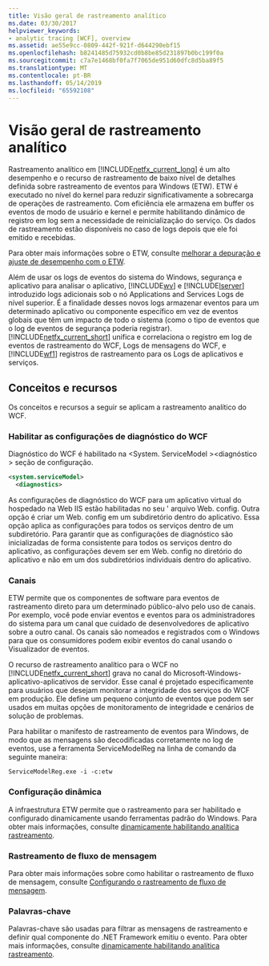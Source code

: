 ```yaml
---
title: Visão geral de rastreamento analítico
ms.date: 03/30/2017
helpviewer_keywords:
- analytic tracing [WCF], overview
ms.assetid: ae55e9cc-0809-442f-921f-d644290ebf15
ms.openlocfilehash: b8241485d75932cd0b8be85d231897b0bc199f0a
ms.sourcegitcommit: c7a7e1468bf0fa7f7065de951d60dfc8d5ba89f5
ms.translationtype: MT
ms.contentlocale: pt-BR
ms.lasthandoff: 05/14/2019
ms.locfileid: "65592108"
---
```

# <a name="analytic-tracing-overview"></a>Visão geral de rastreamento analítico
Rastreamento analítico em [!INCLUDE[netfx_current_long](../../../../../includes/netfx-current-long-md.md)] é um alto desempenho e o recurso de rastreamento de baixo nível de detalhes definida sobre rastreamento de eventos para Windows (ETW). ETW é executado no nível do kernel para reduzir significativamente a sobrecarga de operações de rastreamento. Com eficiência ele armazena em buffer os eventos de modo de usuário e kernel e permite habilitando dinâmico de registro em log sem a necessidade de reinicialização do serviço. Os dados de rastreamento estão disponíveis no caso de logs depois que ele foi emitido e recebidas.  
  
 Para obter mais informações sobre o ETW, consulte [melhorar a depuração e ajuste de desempenho com o ETW](https://go.microsoft.com/fwlink/?LinkId=164781).  
  
 Além de usar os logs de eventos do sistema do Windows, segurança e aplicativo para analisar o aplicativo, [!INCLUDE[wv](../../../../../includes/wv-md.md)] e [!INCLUDE[lserver](../../../../../includes/lserver-md.md)] introduzido logs adicionais sob o nó Applications and Services Logs de nível superior. É a finalidade desses novos logs armazenar eventos para um determinado aplicativo ou componente específico em vez de eventos globais que têm um impacto de todo o sistema (como o tipo de eventos que o log de eventos de segurança poderia registrar). [!INCLUDE[netfx_current_short](../../../../../includes/netfx-current-short-md.md)] unifica e correlaciona o registro em log de eventos de rastreamento do WCF, Logs de mensagens do WCF, e [!INCLUDE[wf1](../../../../../includes/wf1-md.md)] registros de rastreamento para os Logs de aplicativos e serviços.  
  
## <a name="concepts-and-capabilities"></a>Conceitos e recursos  
 Os conceitos e recursos a seguir se aplicam a rastreamento analítico do WCF.  
  
### <a name="enabling-wcf-diagnostics-settings"></a>Habilitar as configurações de diagnóstico do WCF  
 Diagnóstico do WCF é habilitado na \<System. ServiceModel >\<diagnóstico > seção de configuração.  
  
```xml  
<system.serviceModel>  
  <diagnostics>  
```  
  
 As configurações de diagnóstico do WCF para um aplicativo virtual do hospedado na Web IIS estão habilitadas no seu ' arquivo Web. config. Outra opção é criar um Web. config em um subdiretório dentro do aplicativo.  Essa opção aplica as configurações para todos os serviços dentro de um subdiretório.  Para garantir que as configurações de diagnóstico são inicializadas de forma consistente para todos os serviços dentro do aplicativo, as configurações devem ser em Web. config no diretório do aplicativo e não em um dos subdiretórios individuais dentro do aplicativo.  
  
### <a name="channels"></a>Canais  
 ETW permite que os componentes de software para eventos de rastreamento direto para um determinado público-alvo pelo uso de canais. Por exemplo, você pode enviar eventos e eventos para os administradores do sistema para um canal que cuidado de desenvolvedores de aplicativo sobre a outro canal. Os canais são nomeados e registrados com o Windows para que os consumidores podem exibir eventos do canal usando o Visualizador de eventos.  
  
 O recurso de rastreamento analítico para o WCF no [!INCLUDE[netfx_current_short](../../../../../includes/netfx-current-short-md.md)] grava no canal do Microsoft-Windows-aplicativo-aplicativos de servidor. Esse canal é projetado especificamente para usuários que desejam monitorar a integridade dos serviços do WCF em produção. Ele define um pequeno conjunto de eventos que podem ser usados em muitas opções de monitoramento de integridade e cenários de solução de problemas.  
  
 Para habilitar o manifesto de rastreamento de eventos para Windows, de modo que as mensagens são decodificadas corretamente no log de eventos, use a ferramenta ServiceModelReg na linha de comando da seguinte maneira:  
  
 `ServiceModelReg.exe -i -c:etw`  
  
### <a name="dynamic-configuration"></a>Configuração dinâmica  
 A infraestrutura ETW permite que o rastreamento para ser habilitado e configurado dinamicamente usando ferramentas padrão do Windows. Para obter mais informações, consulte [dinamicamente habilitando analítica rastreamento](../../../../../docs/framework/wcf/diagnostics/etw/dynamically-enabling-analytic-tracing.md).  
  
### <a name="message-flow-tracing"></a>Rastreamento de fluxo de mensagem  
 Para obter mais informações sobre como habilitar o rastreamento de fluxo de mensagem, consulte [Configurando o rastreamento de fluxo de mensagem](../../../../../docs/framework/wcf/diagnostics/etw/configuring-message-flow-tracing.md).  
  
### <a name="keywords"></a>Palavras-chave  
 Palavras-chave são usadas para filtrar as mensagens de rastreamento e definir qual componente do .NET Framework emitiu o evento. Para obter mais informações, consulte [dinamicamente habilitando analítica rastreamento](../../../../../docs/framework/wcf/diagnostics/etw/dynamically-enabling-analytic-tracing.md).
